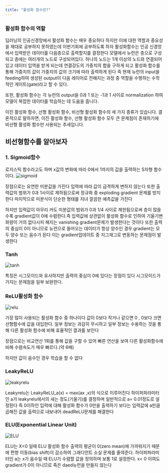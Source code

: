 ```yaml
---
title: "활성화 함수란?"
---
```

### 활성화 함수의 역할

딥러닝의 인공신경망에서 활성화 함수는 매우 종요하다 하지만 이에 대한 역할과 중요성을 제대로 공부하지 못하였는데 이번기회에 공부하도록 하자
활성화함수는 인공 신경망에서 입력받은 데이터를 다음층으로 출력할지를 결정한다 모델에서 뉴런은 층으로 구성되고 층에는 여러개의 노드로 구성되어있다. 하나의 노드는
1개 이상의 노드와 연결되어 있고 데이터 입역을 받게 되는데 연결강도의 가중치의 합을 구하게 되고 활성화 함수를 통해 가중치의 값이 가중치의 값의 크기에
따라 출력하게 된다 즉 현재 뉴런의 input을 feeding하여 생성된 output이 다음 레이어로 전해지는 과정 중 역할을 수행하는 수학적인 게이트(gate)라고 할 수 있다.

또한, 활성화 함수는 각 뉴런의 output을 0과 1 또는 -1과 1 사이로 normalization 하여 모델이 복잡한 데이터를 학습하는 데 도움을 줍니다.

이진 활성화 함수, 선형 활성화 함수, 비선형 활성화 함수의 세 가지 종류가 있습니다. 결론적으로 말하자면, 이진 활성화 함수, 선형 활성화 함수 모두 큰 문제점이 존재하기에 비선형 활성화 함수만 사용되는 추세입니다.

## 비선형함수를 알아보자

### 1. Sigmoid함수
로지스틱 함수라고도 하며 x값의 변화에 따라 0에서 1까지의 값을 출력하는 S자형 함수이다. 
![sigmoid](https://t1.daumcdn.net/cfile/tistory/9912E7505B8EBBB906)

장점으로는 유연한 미분값을 가진다 입력에 따라 값이 급격하게 변하지 않는다 또한 출력값의 범위가 0과 1사이로 제하됨으로써 정규화 중 exploding gradient 문제를 방지한다  마지막으로 미분식이 단순한 형태를 지녀 깔끔한 예측값을 가진다 

하지만 입력값이 아무리 커도 미분값의 범위가 0과 1/4 사이로 제한됨으로써 층이 많을 수록 gradient값이 0에 수렴한다.즉 입력값에 상관없이 활성화 함수로 인하여 기울기변화량이 거의 없다시피 해지는 vanishing gradient문제가 발생한다는 것이다 또한 출력의 중심이 0이 아니므로 뉴런으로 들어오는 데이터가 항상 양수인 경우 gradient는 모두 양수 또는 음수가 된다 이는 gradient업데이트 중 지그재그로 변동하는 문제점이 발생한다 

### Tanh
![tanh](https://mblogthumb-phinf.pstatic.net/MjAyMDA0MTBfMjA1/MDAxNTg2NTIxMjU3NjI3.eaoymOrcChgNMks3Vu4EApR1BDDfq9Lb1P0YG3yXhRUg.PlsLRvDDQcteXFDGnLWruZJxIxptXlus7RJg_G0TM9Eg.PNG.qbxlvnf11/%EF%BB%BFTang.png?type=w800)

특징은 시그모이드와 유사하지만 출력의 중심이 0에 있다는 장점이 있다 시그모이드가 가지는 문제점을 일부 보완한다.

### ReLU활성화 함수
![relu](https://mblogthumb-phinf.pstatic.net/MjAyMDA0MTBfMTEz/MDAxNTg2NTIzMDc5NjA3.thSvAKo4VF__Ltovh04xTUG0JIALY34AKuRxiccOJOog.giyisn8R9WD1-R2zzLdOtoADuAQL5Khn0bny1hCVxfsg.PNG.qbxlvnf11/%EF%BB%BFReLU.png?type=w800)

가장 많이 사용되는 활성화 함수 중 하나이다 값이 0보다 작거나 같으면 0 , 0보다 크면 선형함수에 값을 대입한다. 일부 정보는 과감히 무시하고 일부 정보는 수용하는 것을 통해 다른 활성화 함수에 비해 효율적인 결과를 보인다 

장점으로는 비교연산 1회를 통해 값을 구할 수 있어 빠른 연산을 보여 다른 활성화함수에 비해 수렴속도가 매우 빠르다.(약 6배)

하지만 값이 음수인 경우 학습을 할 수 없다

### LeakyReLU

![leakyrelu](https://img1.daumcdn.net/thumb/R1280x0/?scode=mtistory2&fname=http%3A%2F%2Fcfile3.uf.tistory.com%2Fimage%2F99A4B04B5BB6EB8008E33C)

Leakyrelu는 LeakyReLU_a(x) = max(ax ,x)의 식으로 이루어진다 하이퍼파라미터인 a가 leakyrelu에서의 새는 정도(기울기)를 결정하며 일반적으로 a= 0.01정도로 설정된다 즉 0이하인 입력에 대해 활성화 함수가 0만을 출력하기 보다는 입력값에 a만큼 곱해진 값을 출력으로 내보내어 deadReLU문제를 해결한다

### ELU(Exponential Linear Unit)

![ELU](https://img1.daumcdn.net/thumb/R1280x0/?scode=mtistory2&fname=http%3A%2F%2Fcfile8.uf.tistory.com%2Fimage%2F99391D495BB6EB94211E79)

ELU는 X<0 일때 ELU 활성화 함수 출력의 평균이 0(zero mean)에 가까워지기 때문에 편향 이동(bias shift)이 감소하여 그래디언트 소실 문제를 줄여준다. 하이퍼파라미터인 a는 x가 음수일 때 ELU가 수렴할 값을 정의하며 보통 1로 설정한다.
x< 0 이여도 gradient가 0이 아니므로 죽은 daed뉴런을 만들지 않는다 


